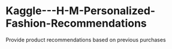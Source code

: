 # Kaggle---H-M-Personalized-Fashion-Recommendations
Provide product recommendations based on previous purchases
